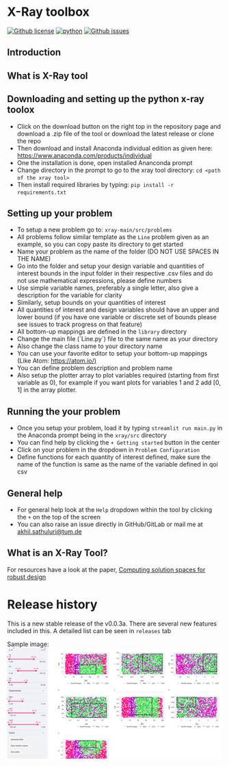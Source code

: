 X-Ray toolbox
========

[![Github license](https://img.shields.io/github/license/akhilsathuluri/x-ray-tool)](https://github.com/akhilsathuluri/x-ray-tool)
[![python](https://img.shields.io/badge/Python-3.8)](https://www.python.org/downloads/)
[![Github issues](https://img.shields.io/github/issues/akhilsathuluri/x-ray-tool)](https://github.com/akhilsathuluri/x-ray-tool)

## Introduction

## What is X-Ray tool

## Downloading and setting up the python x-ray toolox

* Click on the download button on the right top in the repository page and download a .zip file of the tool or download the latest release or clone the repo
* Then download and install Anaconda individual edition as given here: <https://www.anaconda.com/products/individual>
* One the installation is done, open installed Ananconda prompt
* Change directory in the prompt to go to the xray tool directory: `cd <path of the xray tool>`
* Then install required libraries by typing: `pip install -r requirements.txt`
<!-- * Or for minimal installation time use `pip install streamlit, plotly, graphviz,` -->
<!-- * Wait for it to install and your tool is ready to go! -->

## Setting up your problem

* To setup a new problem go to: `xray-main/src/problems`
* All problems follow similar template as the `Line` problem given as an example, so you can copy paste its directory to get started
* Name your problem as the name of the folder (DO NOT USE SPACES IN THE NAME)
* Go into the folder and setup your design variable and quantities of interest bounds in the input folder in their respective .csv files and do not use mathematical expressions, please define numbers
* Use simple variable names, preferably a single letter, also give a description for the variable for clarity
* Similarly, setup bounds on your quantities of interest
* All quantities of interest and design variables should have an upper and lower bound (if you have one variable or discrete set of bounds please see issues to track progress on that feature)
* All bottom-up mappings are defined in the `library` directory
* Change the main file (\`Line.py\`) file to the same name as your directory
* Also change the class name to your directory name
* You can use your favorite editor to setup your bottom-up mappings (Like Atom: <https://atom.io/)>
* You can define problem description and problem name
* Also setup the plotter array to plot variables required (starting from first variable as 0), for example if you want plots for variables 1 and 2 add \[0, 1\] in the array plotter.

## Running the your problem

* Once you setup your problem, load it by typing `streamlit run main.py` in the Anaconda prompt being in the `xray/src` directory
* You can find help by clicking the `+ Getting started` button in the center
* Click on your problem in the dropdown in `Problem Configuration`
* Define functions for each quantity of interest defined, make sure the name of the function is same as the name of the variable defined in qoi csv

## General help
* For general help look at the `Help` dropdown within the tool by clicking the `+` on the top of the screen
* You can also raise an issue directly in GitHub/GitLab or mail me at akhil.sathuluri@tum.de

## What is an X-Ray Tool?
For resources have a look at the paper, [Computing solution spaces for robust design](https://github.com/PhD-TUM/xray-python/files/7787066/file.pdf)


# Release history
This is a new stable release of the v0.0.3a. There are several new features included in this. A detailed list can be seen in `releases` tab
 <!-- X-Ray tool now uses streamlit-1.3.0. The last stable release done on 29-12-2021 -->
<!-- ### Release v0.0.3a: -->
<!-- ### New in v0.0.3a:\n
1. Modularised code for ease of understanding and usage
2. The most awaited "Update" button for the DV and QoI sliders
3. Add images like ADGs or system diagrams by dragging and dropping them into the tool
4. 3D potting of solution spaces
5. Introducing probing `Nominal` design by collapsing the design space, the nominal of the sliders
6. Sample design from the design space (for custom visualisation or processing)
7. All the features from the previous versions are carried on
8. Two examples: Line and Crash Design are included as templates for setting up problems.
Users are encouraged to use the template Line from the current version to set up new problems.
9. A black square now highlights the nominal design
10. Progress update tracker of joblib in terminal using tqdm -->

<!-- ### Release v0.0.2a:
1. Integrated graphviz for ADG generation
2. Generate matrix plots (All DVs vs all DVs)
3. Scatter3d for 3D visualisation between DVs
4. Added an example in "Help" dropdown

### Release v0.0.1a:
1. Loading a given design variable and quantities of interest space
2. Modifying their intervals using sidebar sliders
3. Save obtained solution space plots as pdf
4. Export the solution spaces as csv
5. Load the problem using the problem problem class
6. Plotly interface to activate and deactivate plot elements -->

<!-- ![Solution space design example 2](./screenshots/xray_v0.0.1a_solution.png) -->
Sample image:
![Solution space design example 1](./screenshots/xray_v0.0.1_problem_cropped.png)

